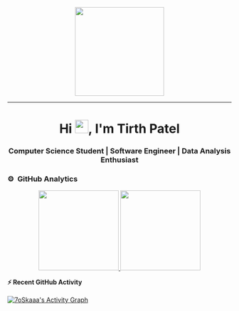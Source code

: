 <p align="center">
  <img src="https://github.com/thompsonemerson/thompsonemerson/raw/master/cover-thompson.png" height="200"/>
</p>
<hr>
<h1 align="center">Hi <img src="https://media.giphy.com/media/hvRJCLFzcasrR4ia7z/giphy.gif" width="30px">, I'm Tirth Patel</h1>

<h3 align="center">Computer Science Student | Software Engineer | Data Analysis Enthusiast</h3>

</p>




### ⚙️ &nbsp;GitHub Analytics

<p align="center">
<a href="https://github.com/tirth3112">
  <img height="180em" src="https://github-readme-stats-eight-theta.vercel.app/api?username=tirth3112&show_icons=true&theme=algolia&include_all_commits=true&count_private=true"/>
  <img height="180em" src="https://github-readme-stats-eight-theta.vercel.app/api/top-langs/?username=tirth3112&layout=compact&langs_count=8&theme=algolia"/>
</a>
</p>

  <summary><b>⚡ Recent GitHub Activity</b></summary>
  <br/>
   <a href="https://github.com/tirth3112"><img alt="7oSkaaa's Activity Graph" src="https://activity-graph.herokuapp.com/graph?username=tirth3112&custom_title=tirth3112's%20Contribution%20Graph&theme=react-dark" /></a>
  <br/>


<br/>

